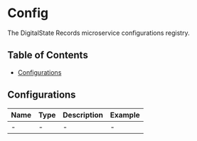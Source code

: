 # Config

The DigitalState Records microservice configurations registry.

## Table of Contents

- [Configurations](#configurations)

## Configurations

| Name | Type | Description | Example |
| :--- | :--- | :---------- | :------ |
| - | - | - | - |
